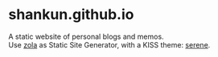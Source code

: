 # shankun.github.io
A static website of personal blogs and memos.  
Use [zola](https://www.getzola.org/) as Static Site Generator, with a KISS theme: [serene](https://github.com/isunjn/serene).
